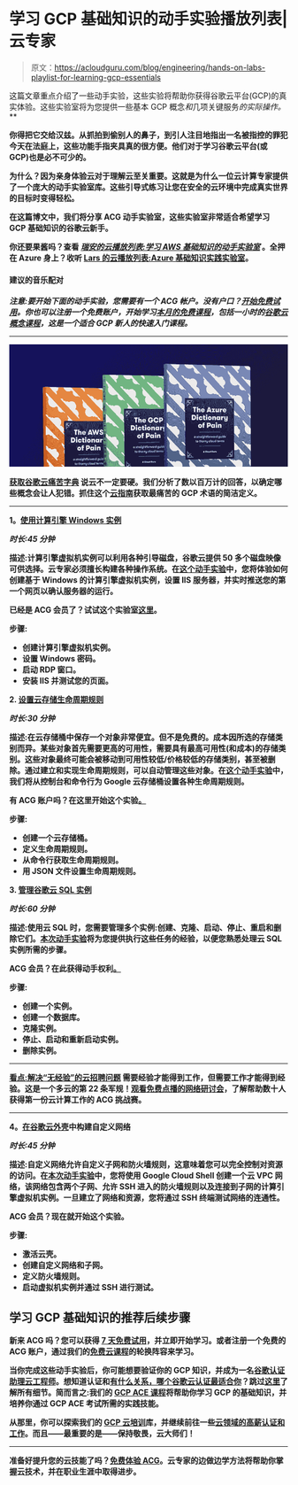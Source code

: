 # 学习 GCP 基础知识的动手实验播放列表|云专家

> 原文：<https://acloudguru.com/blog/engineering/hands-on-labs-playlist-for-learning-gcp-essentials>

这篇文章重点介绍了一些动手实验，这些实验将帮助你获得谷歌云平台(GCP)的真实体验。这些实验室将为您提供一些基本 GCP 概念*和*几项关键服务*的实际操作。***

**你得把它交给汉兹。从抓拍到偷别人的鼻子，到引人注目地指出一名被指控的罪犯今天在法庭上，这些功能手指夹具真的很方便。他们对于学习谷歌云平台(或 GCP)也是必不可少的。**

**为什么？因为亲身体验云对于理解云至关重要。这就是为什么一位云计算专家提供了一个庞大的动手实验室库。这些引导式练习让您在安全的云环境中完成真实世界的目标时变得轻松。**

**在这篇博文中，我们将分享 ACG 动手实验室，这些实验室非常适合希望学习 GCP 基础知识的谷歌云新手。**

**你还要果酱吗？查看 [*瑞安的云播放列表:学习 AWS 基础知识的动手实验室*](https://acloudguru.com/blog/engineering/ryans-cloud-playlist-hands-on-labs-for-learning-aws-essentials) 。全押在 Azure 身上？收听 [Lars 的云播放列表:Azure 基础知识实践实验室](https://acloudguru.com/blog/engineering/lars-cloud-playlist-hands-on-labs-for-azure-fundamentals)。**

#### **建议的音乐配对**

***注意:要开始下面的动手实验，您需要有一个 ACG 帐户。没有户口？[开始免费试用](https://acloudguru.com/pricing)。你也可以注册一个免费账户，开始学习[本月的免费课程](https://acloudguru.com/blog/news/whats-free-at-acg)，包括一小时的[谷歌云概念课程](https://acloudguru.com/course/google-cloud-concepts)，这是一个适合 GCP 新人的快速入门课程。***

* * *

**[![Complete guide to the Cloud and Dictionary ](img/93ebf63b88ab7fbd48705a01952ba688.png)](https://get.acloudguru.com/cloud-dictionary-of-pain?ajs_aid=8b2cc73f-c0e0-442b-ba6d-0eb362250ebb)**

**[**获取谷歌云痛苦字典**](https://get.acloudguru.com/cloud-dictionary-of-pain)
说云不一定要硬。我们分析了数以百万计的回答，以确定哪些概念会让人犯错。抓住这个[云指南](https://get.acloudguru.com/cloud-dictionary-of-pain)获取最痛苦的 GCP 术语的简洁定义。**

* * *

****1。[使用计算引擎 Windows 实例](https://acloudguru.com/hands-on-labs/working-with-compute-engine-windows-instances)****

***时长:45 分钟***

**描述:计算引擎虚拟机实例可以利用各种引导磁盘，谷歌云提供 50 多个磁盘映像可供选择。云专家必须擅长构建各种操作系统。在[这个动手实验](https://acloudguru.com/hands-on-labs/working-with-compute-engine-windows-instances)中，您将体验如何创建基于 Windows 的计算引擎虚拟机实例，设置 IIS 服务器，并实时推送您的第一个网页以确认服务器的运行。**

**已经是 ACG 会员了？试试这个实验室[这里](https://learn.acloud.guru/handson/1e17cb98-d9d4-4092-93d4-afd5cea581e4)。**

**步骤:**

*   **创建计算引擎虚拟机实例。**
*   **设置 Windows 密码。**
*   **启动 RDP 窗口。**
*   **安装 IIS 并测试您的页面。**

**2. **[设置云存储生命周期规则](https://acloudguru.com/hands-on-labs/setting-cloud-storage-lifecycle-rules)****

***时长:30 分钟***

**描述:在云存储桶中保存一个对象非常便宜。但不是免费的。成本因所选的存储类别而异。某些对象首先需要更高的可用性，需要具有最高可用性(和成本)的存储类别。这些对象最终可能会被移动到可用性较低/价格较低的存储类别，甚至被删除。通过建立和实现生命周期规则，可以自动管理这些对象。在[这个动手实验](https://acloudguru.com/hands-on-labs/setting-cloud-storage-lifecycle-rules)中，我们将从控制台和命令行为 Google 云存储桶设置各种生命周期规则。**

**有 ACG 账户吗？在这里开始这个实验[。](https://learn.acloud.guru/handson/e3123267-e60a-4edd-9359-6173975626bd)**

**步骤:**

*   **创建一个云存储桶。**
*   **定义生命周期规则。**
*   **从命令行获取生命周期规则。**
*   **用 JSON 文件设置生命周期规则。**

**3. [**管理谷歌云 SQL 实例**](https://acloudguru.com/hands-on-labs/managing-google-cloud-sql-instances)**

***时长:60 分钟***

**描述:使用云 SQL 时，您需要管理多个实例:创建、克隆、启动、停止、重启和删除它们。[本次动手实验](https://acloudguru.com/hands-on-labs/managing-google-cloud-sql-instances)将为您提供执行这些任务的经验，以便您熟悉处理云 SQL 实例所需的步骤。**

**ACG 会员？在此获得动手权利[。](https://learn.acloud.guru/handson/ee9ac484-6289-4af6-933b-7f5c2757dd49)**

**步骤:**

*   **创建一个实例。**
*   **创建一个数据库。**
*   **克隆实例。**
*   **停止、启动和重新启动实例。**
*   **删除实例。**

* * *

**[**看点:解决“无经验”的云招聘问题**](https://get.acloudguru.com/solving-no-experience-cloud-problem-webinar)
需要经验才能得到工作，但需要工作才能得到经验。这是一个多云的第 22 条军规！[观看免费点播的网络研讨会](https://get.acloudguru.com/solving-no-experience-cloud-problem-webinar)，了解帮助数十人获得第一份云计算工作的 ACG 挑战赛。**

* * *

****4。[在谷歌云外壳](https://acloudguru.com/hands-on-labs/build-a-custom-network-in-google-cloud-shell)中构建自定义网络****

***时长:45 分钟***

**描述:自定义网络允许自定义子网和防火墙规则，这意味着您可以完全控制对资源的访问。在[本次动手实验](https://acloudguru.com/hands-on-labs/build-a-custom-network-in-google-cloud-shell)中，您将使用 Google Cloud Shell 创建一个云 VPC 网络，该网络包含两个子网、允许 SSH 进入的防火墙规则以及连接到子网的计算引擎虚拟机实例。一旦建立了网络和资源，您将通过 SSH 终端测试网络的连通性。**

**ACG 会员？现在就开始这个实验。**

**步骤:**

*   **激活云壳。**
*   **创建自定义网络和子网。**
*   **定义防火墙规则。**
*   **启动虚拟机实例并通过 SSH 进行测试。**

## **学习 GCP 基础知识的推荐后续步骤**

**新来 ACG 吗？您可以获得 [7 天免费试用](https://acloudguru.com/pricing)，并立即开始学习。或者注册一个免费的 ACG 账户，通过我们的[免费云课程](https://acloudguru.com/blog/news/whats-free-at-acg)的轮换阵容来学习。**

**当你完成这些动手实验后，你可能想要验证你的 GCP 知识，并成为一名[谷歌认证助理云工程师](https://acloudguru.com/course/google-certified-associate-cloud-engineer)。想知道认证和[有什么关系，哪个谷歌云认证最适合你](https://acloudguru.com/blog/engineering/which-google-cloud-certification-is-best-for-me)？跳过[这里](https://acloudguru.com/blog/engineering/which-google-cloud-certification-is-best-for-me)了解所有细节。简而言之:我们的 [GCP ACE 课程](https://acloudguru.com/course/google-certified-associate-cloud-engineer)将帮助你学习 GCP 的基础知识，并培养你通过 GCP ACE 考试所需的实践技能。**

**从那里，你可以探索我们的 [GCP 云培训](https://acloudguru.com/gcp-cloud-training)库，并继续前往一些[云领域的高薪认证和工作](https://acloudguru.com/blog/engineering/top-paying-cloud-certifications-and-jobs)。而且——最重要的是——保持敬畏，云大师们！**

* * *

**准备好提升您的云技能了吗？[免费体验 ACG](https://acloudguru.com/pricing)。云专家的边做边学方法将帮助你掌握云技术，并在职业生涯中取得进步。**